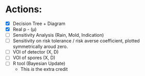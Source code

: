# Actions:

- [x] Decision Tree + Diagram
- [x] Real p - (µ)
- [ ] Sensitivity Analysis (Rain, Mold, Indication)
- [ ] Sensitivity on risk tolerance / risk averse coefficient, plotted symmetrically aroud zero.
- [ ] VOI of detector (X, D)
- [ ] VOI of spores (X, D)
- [ ] R tool (Bayesian Update)
  - This *is* the extra credit
